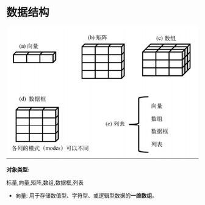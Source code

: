 # 数据结构

![](/assets/import.png)

**对象类型:**

标量,向量,矩阵,数组,数据框,列表

* 向量: 用于存储数值型、字符型、或逻辑型数据的**一维数组**。



